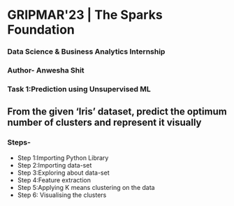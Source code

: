 # GRIPMAR'23 | The Sparks Foundation
### Data Science & Business Analytics Internship
### Author- Anwesha Shit
### Task 1:Prediction using Unsupervised ML
## From the given ‘Iris’ dataset, predict the optimum number of clusters and represent it visually
### Steps-
- Step 1:Importing Python Library
- Step 2:Importing data-set
- Step 3:Exploring about data-set
- Step 4:Feature extraction
- Step 5:Applying K means clustering on the data
- Step 6: Visualising the clusters
